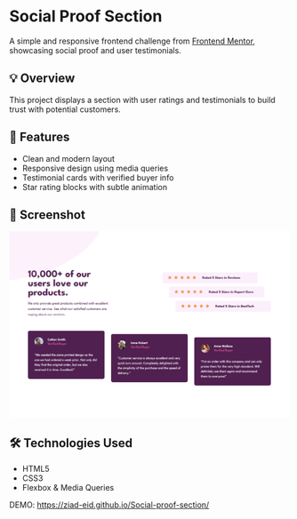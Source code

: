 # Social Proof Section

A simple and responsive frontend challenge from [Frontend Mentor](https://www.frontendmentor.io/), showcasing social proof and user testimonials.

## 💡 Overview

This project displays a section with user ratings and testimonials to build trust with potential customers.

## 🚀 Features

- Clean and modern layout
- Responsive design using media queries
- Testimonial cards with verified buyer info
- Star rating blocks with subtle animation

## 📸 Screenshot

![Social Proof Section Screenshot](./Screenshot.png)


## 🛠️ Technologies Used

- HTML5
- CSS3
- Flexbox & Media Queries

DEMO: 
https://ziad-eid.github.io/Social-proof-section/
